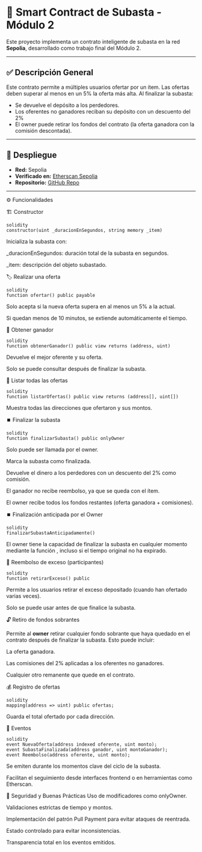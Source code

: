 # 🧾 Smart Contract de Subasta - Módulo 2

Este proyecto implementa un contrato inteligente de subasta en la red **Sepolia**, desarrollado como trabajo final del Módulo 2.

---

## ✅ Descripción General

Este contrato permite a múltiples usuarios ofertar por un ítem. Las ofertas deben superar al menos en un 5% la oferta más alta. Al finalizar la subasta:

- Se devuelve el depósito a los perdedores.
- Los oferentes no ganadores reciban su depósito con un descuento del 2%
- El owner puede retirar los fondos del contrato (la oferta ganadora con la comisión descontada).

---

## 🚀 Despliegue

- **Red:** Sepolia
- **Verificado en:** [Etherscan Sepolia](https://sepolia.etherscan.io/address/0xcae9d37865f3f1771320352ae412031a0e0eb54e)
- **Repositorio:** [GitHub Repo](https://github.com/melorenzo/smartcontract_subasta)

---

⚙️ Funcionalidades

🏗️ Constructor

```
solidity
constructor(uint _duracionEnSegundos, string memory _item)
```

Inicializa la subasta con:

_duracionEnSegundos: duración total de la subasta en segundos.

_item: descripción del objeto subastado.

🏷️ Realizar una oferta

```
solidity
function ofertar() public payable
```
Solo acepta si la nueva oferta supera en al menos un 5% a la actual.

Si quedan menos de 10 minutos, se extiende automáticamente el tiempo.

🥇 Obtener ganador

```
solidity
function obtenerGanador() public view returns (address, uint)
```

Devuelve el mejor oferente y su oferta.

Solo se puede consultar después de finalizar la subasta.

📜 Listar todas las ofertas

```
solidity
function listarOfertas() public view returns (address[], uint[])
```
Muestra todas las direcciones que ofertaron y sus montos.

⏹️ Finalizar la subasta

```
solidity
function finalizarSubasta() public onlyOwner
```
Solo puede ser llamada por el owner.

Marca la subasta como finalizada.

Devuelve el dinero a los perdedores con un descuento del 2% como comisión.

El ganador no recibe reembolso, ya que se queda con el ítem.

El owner recibe todos los fondos restantes (oferta ganadora + comisiones).

⏹️ Finalización anticipada por el Owner

```
solidity
finalizarSubastaAnticipadamente()
```

El owner tiene la capacidad de finalizar la subasta en cualquier momento mediante la función , incluso si el tiempo original no ha expirado.

💸 Reembolso de exceso (participantes)

```
solidity
function retirarExceso() public
```
Permite a los usuarios retirar el exceso depositado (cuando han ofertado varias veces).

Solo se puede usar antes de que finalice la subasta.

🔓 Retiro de fondos sobrantes

Permite al **owner** retirar cualquier fondo sobrante que haya quedado en el contrato después de finalizar la subasta. Esto puede incluir:

La oferta ganadora.

Las comisiones del 2% aplicadas a los oferentes no ganadores.

Cualquier otro remanente que quede en el contrato.

💰 Registro de ofertas

```
solidity
mapping(address => uint) public ofertas;
```
Guarda el total ofertado por cada dirección.

📢 Eventos

```
solidity
event NuevaOferta(address indexed oferente, uint monto);
event SubastaFinalizada(address ganador, uint montoGanador);
event Reembolso(address oferente, uint monto);
```
Se emiten durante los momentos clave del ciclo de la subasta.

Facilitan el seguimiento desde interfaces frontend o en herramientas como Etherscan.

🧠 Seguridad y Buenas Prácticas
Uso de modificadores como onlyOwner.

Validaciones estrictas de tiempo y montos.

Implementación del patrón Pull Payment para evitar ataques de reentrada.

Estado controlado para evitar inconsistencias.

Transparencia total en los eventos emitidos.
